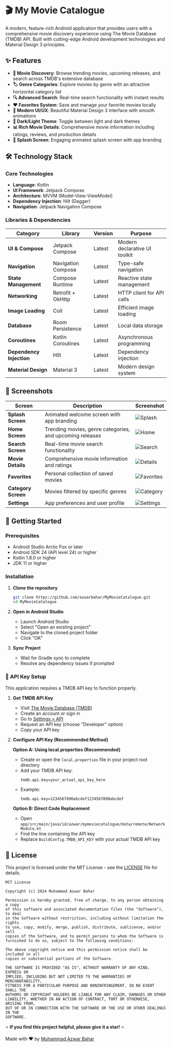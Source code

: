 # 🎬 My Movie Catalogue

A modern, feature-rich Android application that provides users with a comprehensive movie discovery experience using The Movie Database (TMDB) API. Built with cutting-edge Android development technologies and Material Design 3 principles.

## ✨ Features

- **🎯 Movie Discovery**: Browse trending movies, upcoming releases, and search across TMDB's extensive database
- **🏷️ Genre Categories**: Explore movies by genre with an attractive horizontal category list
- **🔍 Advanced Search**: Real-time search functionality with instant results
- **❤️ Favorites System**: Save and manage your favorite movies locally
- **📱 Modern UI/UX**: Beautiful Material Design 3 interface with smooth animations
- **🌙 Dark/Light Theme**: Toggle between light and dark themes
- **📊 Rich Movie Details**: Comprehensive movie information including ratings, reviews, and production details
- **🚀 Splash Screen**: Engaging animated splash screen with app branding

## 🛠️ Technology Stack

### **Core Technologies**
- **Language**: Kotlin
- **UI Framework**: Jetpack Compose
- **Architecture**: MVVM (Model-View-ViewModel)
- **Dependency Injection**: Hilt (Dagger)
- **Navigation**: Jetpack Navigation Compose

### **Libraries & Dependencies**

| Category | Library | Version | Purpose |
|----------|---------|---------|---------|
| **UI & Compose** | Jetpack Compose | Latest | Modern declarative UI toolkit |
| **Navigation** | Navigation Compose | Latest | Type-safe navigation |
| **State Management** | Compose Runtime | Latest | Reactive state management |
| **Networking** | Retrofit + OkHttp | Latest | HTTP client for API calls |
| **Image Loading** | Coil | Latest | Efficient image loading |
| **Database** | Room Persistence | Latest | Local data storage |
| **Coroutines** | Kotlin Coroutines | Latest | Asynchronous programming |
| **Dependency Injection** | Hilt | Latest | Dependency injection |
| **Material Design** | Material 3 | Latest | Modern design system |

## 📱 Screenshots

| Screen | Description | Screenshot |
|--------|-------------|------------|
| **Splash Screen** | Animated welcome screen with app branding | ![Splash](screenshots/splash.png) |
| **Home Screen** | Trending movies, genre categories, and upcoming releases | ![Home](screenshots/home.png) |
| **Search Screen** | Real-time movie search functionality | ![Search](screenshots/search.png) |
| **Movie Details** | Comprehensive movie information and ratings | ![Details](screenshots/details.png) |
| **Favorites** | Personal collection of saved movies | ![Favorites](screenshots/favorites.png) |
| **Category Screen** | Movies filtered by specific genres | ![Category](screenshots/category.png) |
| **Settings** | App preferences and user profile | ![Settings](screenshots/settings.png) |

## 🚀 Getting Started

### Prerequisites

- Android Studio Arctic Fox or later
- Android SDK 24 (API level 24) or higher
- Kotlin 1.8.0 or higher
- JDK 11 or higher

### Installation

1. **Clone the repository**
   ```bash
   git clone https://github.com/azwarbahar/MyMovieCatalogue.git
   cd MyMovieCatalogue
   ```

2. **Open in Android Studio**
   - Launch Android Studio
   - Select "Open an existing project"
   - Navigate to the cloned project folder
   - Click "OK"

3. **Sync Project**
   - Wait for Gradle sync to complete
   - Resolve any dependency issues if prompted

### 🔑 API Key Setup

This application requires a TMDB API key to function properly.

1. **Get TMDB API Key**
   - Visit [The Movie Database (TMDB)](https://www.themoviedb.org/)
   - Create an account or sign in
   - Go to [Settings > API](https://www.themoviedb.org/settings/api)
   - Request an API key (choose "Developer" option)
   - Copy your API key

2. **Configure API Key (Recommended Method)**
   
   **Option A: Using local.properties (Recommended)**
   - Create or open the `local.properties` file in your project root directory
   - Add your TMDB API key:
     ```
     tmdb.api.key=your_actual_api_key_here
     ```
   - Example:
     ```
     tmdb.api.key=1234567890abcdef1234567890abcdef
     ```

   **Option B: Direct Code Replacement**
   - Open `app/src/main/java/id/azwar/mymoviecatalogue/data/remote/NetworkModule.kt`
   - Find the line containing the API key
   - Replace `BuildConfig.TMDB_API_KEY` with your actual TMDB API key
   
## 📄 License

This project is licensed under the MIT License - see the [LICENSE](LICENSE) file for details.

```
MIT License

Copyright (c) 2024 Muhammad Azwar Bahar

Permission is hereby granted, free of charge, to any person obtaining a copy
of this software and associated documentation files (the "Software"), to deal
in the Software without restriction, including without limitation the rights
to use, copy, modify, merge, publish, distribute, sublicense, and/or sell
copies of the Software, and to permit persons to whom the Software is
furnished to do so, subject to the following conditions:

The above copyright notice and this permission notice shall be included in all
copies or substantial portions of the Software.

THE SOFTWARE IS PROVIDED "AS IS", WITHOUT WARRANTY OF ANY KIND, EXPRESS OR
IMPLIED, INCLUDING BUT NOT LIMITED TO THE WARRANTIES OF MERCHANTABILITY,
FITNESS FOR A PARTICULAR PURPOSE AND NONINFRINGEMENT. IN NO EVENT SHALL THE
AUTHORS OR COPYRIGHT HOLDERS BE LIABLE FOR ANY CLAIM, DAMAGES OR OTHER
LIABILITY, WHETHER IN AN ACTION OF CONTRACT, TORT OR OTHERWISE, ARISING FROM,
OUT OF OR IN CONNECTION WITH THE SOFTWARE OR THE USE OR OTHER DEALINGS IN THE
SOFTWARE.
```

⭐ **If you find this project helpful, please give it a star!** ⭐

Made with ❤️ by [Muhammad Azwar Bahar](https://github.com/azwarbahar)
